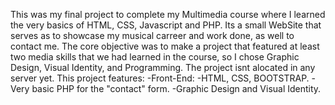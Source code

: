 This was my final project to complete my Multimedia course where I learned the very basics of HTML, CSS, Javascript and PHP.
Its a small WebSite that serves as to showcase my musical carreer and work done, as well to contact me.
The core objective was to make a project that featured at least two media skills that we had learned in the course, so I chose Graphic Design, Visual Identity, and Programming.
The project isnt alocated in any server yet. 
This project features:
  -Front-End: 
        -HTML, CSS, BOOTSTRAP.
        -Very basic PHP for the "contact" form.
        -Graphic Design and Visual Identity.
            
